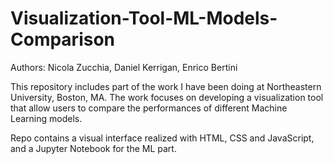 # Visualization-Tool-ML-Models-Comparison

Authors: Nicola Zucchia, Daniel Kerrigan, Enrico Bertini

This repository includes part of the work I have been doing at Northeastern University, Boston, MA. 
The work focuses on developing a visualization tool that allow users to compare the performances of different Machine Learning models.

Repo contains a visual interface realized with HTML, CSS and JavaScript, and a Jupyter Notebook for the ML part.
